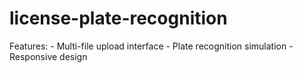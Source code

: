 # license-plate-recognition
Features: - Multi-file upload interface - Plate recognition simulation - Responsive design
